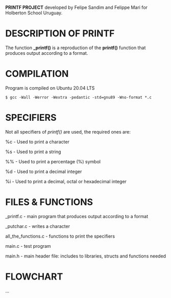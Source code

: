 **PRINTF PROJECT** developed by Felipe Sandim and Felippe Mari for Holberton School Uruguay.

# DESCRIPTION OF PRINTF

The function **_printf()** is a reproduction of the **printf()** function that produces output according to a format.

# COMPILATION
Program is compiled on Ubuntu 20.04 LTS

	$ gcc -Wall -Werror -Wextra -pedantic -std=gnu89 -Wno-format *.c

# SPECIFIERS

Not all specifiers of *printf()* are used, the required ones are:

%c - Used to print a character

%s - Used to print a string

%% - Used to print a percentage (%) symbol

%d - Used to print a decimal integer

%i - Used to print a decimal, octal or hexadecimal integer

# FILES & FUNCTIONS

_printf.c - main program that produces output according to a format

_putchar.c - writes a character

all_the_functions.c - functions to print the specifiers

main.c - test program

main.h - main header file: includes to libraries, structs and functions needed

# FLOWCHART

...

